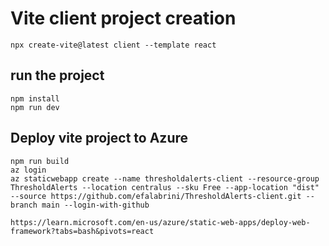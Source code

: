 # Vite client project creation
```
npx create-vite@latest client --template react
```

## run the project
```
npm install
npm run dev
```

## Deploy vite project to Azure
```
npm run build
az login
az staticwebapp create --name thresholdalerts-client --resource-group ThresholdAlerts --location centralus --sku Free --app-location "dist" --source https://github.com/efalabrini/ThresholdAlerts-client.git --branch main --login-with-github

https://learn.microsoft.com/en-us/azure/static-web-apps/deploy-web-framework?tabs=bash&pivots=react
```
